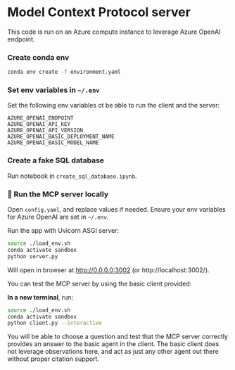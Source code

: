 # Model Context Protocol server

This code is run on an Azure compute instance to leverage Azure OpenAI endpoint.

### Create conda env

```bash
conda env create -f environment.yaml
```

### Set env variables in `~/.env`
Set the following env variables ot be able to run the client and the server:
```
AZURE_OPENAI_ENDPOINT
AZURE_OPENAI_API_KEY
AZURE_OPENAI_API_VERSION
AZURE_OPENAI_BASIC_DEPLOYMENT_NAME
AZURE_OPENAI_BASIC_MODEL_NAME
```

### Create a fake SQL database

Run notebook in `create_sql_database.ipynb`.

### 🚀 Run the MCP server locally
Open `config.yaml`, and replace values if needed.
Ensure your env variables for Azure OpenAI are set in `~/.env`.

Run the app with Uvicorn ASGI server:
```bash
source ./load_env.sh
conda activate sandbox
python server.py
```
Will open in browser at http://0.0.0.0:3002 (or http://localhost:3002/).

You can test the MCP server by using the basic client provided:

**In a new terminal**, run:

```bash
source ./load_env.sh
conda activate sandbox
python client.py --interactive
```

You will be able to choose a question and test that the MCP server correctly provides an answer to the basic agent in the client.
The basic client does not leverage observations here, and act as just any other agent out there without proper citation support.
